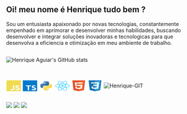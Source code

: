 ## Oi! meu nome é Henrique tudo bem ? 

Sou um entusiasta apaixonado por novas tecnologias, constantemente empenhado em aprimorar e desenvolver minhas habilidades, buscando desenvolver e integrar soluções inovadoras e tecnologicas para que desenvolva a eficiencia e otimização em meu ambiente de trabalho.
##
![Henrique Aguiar's GitHub stats](https://github-readme-stats.vercel.app/api?username=henriqueaguiiar&show_icons=true&theme=radical)
##
<div style="display: inline_block"><br>
  <img align="center" alt="Henrique-Js" height="30" width="40" src="https://raw.githubusercontent.com/devicons/devicon/master/icons/javascript/javascript-plain.svg">
  <img align="center" alt="Henrique-Ts" height="30" width="40" 
    src="https://raw.githubusercontent.com/devicons/devicon/master/icons/typescript/typescript-plain.svg">
  <img align="center" alt="Henrique-Python" height="30" width="40" src="https://raw.githubusercontent.com/devicons/devicon/master/icons/python/python-original.svg">
  <img align="center" alt="Henrique-React" height="30" width="40" src="https://raw.githubusercontent.com/devicons/devicon/master/icons/react/react-original.svg">
  <img align="center" alt="Henrique-HTML" height="30" width="40" src="https://raw.githubusercontent.com/devicons/devicon/master/icons/html5/html5-original.svg">
  <img align="center" alt="Henrique-CSS" height="30" width="40" src="https://raw.githubusercontent.com/devicons/devicon/master/icons/css3/css3-original.svg">
   <img align="center" alt="Henrique-GIT" height="30" width="40" src="https://cdn.jsdelivr.net/gh/devicons/devicon@latest/icons/git/git-original.svg">
</div>
  
  ## 
            
<div> 
  <a href="https://instagram.com/henriqueaguiiarp" target="_blank"><img src="https://img.shields.io/badge/-Instagram-%23E4405F?style=for-the-badge&logo=instagram&logoColor=white" target="_blank"></a>
  <a href = "mailto:henriqueaguiarpacheco09@gmail.com"><img src="https://img.shields.io/badge/-Gmail-%23333?style=for-the-badge&logo=gmail&logoColor=white" target="_blank"></a>
  <a href="https://www.linkedin.com/in/henrique-aguiar-35945520b/" target="_blank"><img src="https://img.shields.io/badge/-LinkedIn-%230077B5?style=for-the-badge&logo=linkedin&logoColor=white" target="_blank"></a> 
  
</div>
